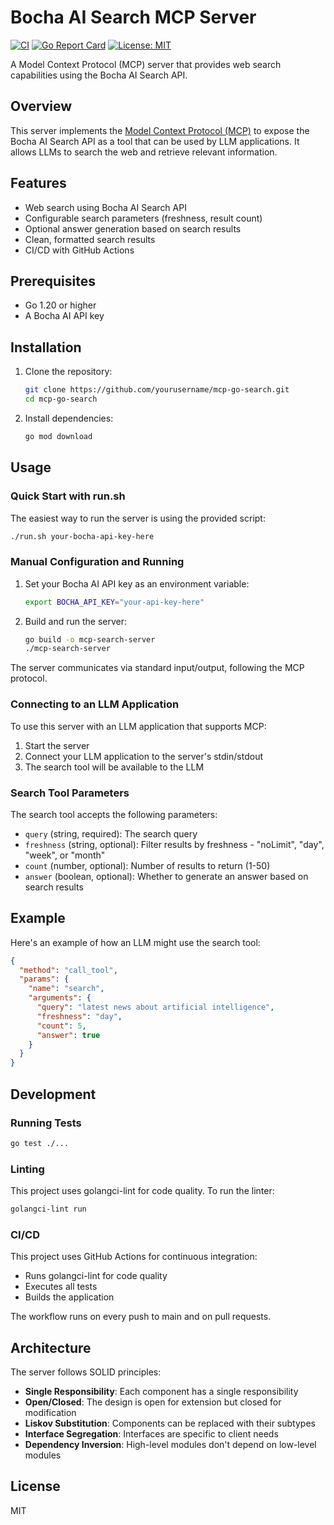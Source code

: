 # Bocha AI Search MCP Server

[![CI](https://github.com/yourusername/mcp-go-search/actions/workflows/ci.yml/badge.svg)](https://github.com/yourusername/mcp-go-search/actions/workflows/ci.yml)
[![Go Report Card](https://goreportcard.com/badge/github.com/yourusername/mcp-go-search)](https://goreportcard.com/report/github.com/yourusername/mcp-go-search)
[![License: MIT](https://img.shields.io/badge/License-MIT-yellow.svg)](https://opensource.org/licenses/MIT)

A Model Context Protocol (MCP) server that provides web search capabilities using the Bocha AI Search API.

## Overview

This server implements the [Model Context Protocol (MCP)](https://modelcontextprotocol.io) to expose the Bocha AI Search API as a tool that can be used by LLM applications. It allows LLMs to search the web and retrieve relevant information.

## Features

- Web search using Bocha AI Search API
- Configurable search parameters (freshness, result count)
- Optional answer generation based on search results
- Clean, formatted search results
- CI/CD with GitHub Actions

## Prerequisites

- Go 1.20 or higher
- A Bocha AI API key

## Installation

1. Clone the repository:
   ```bash
   git clone https://github.com/yourusername/mcp-go-search.git
   cd mcp-go-search
   ```

2. Install dependencies:
   ```bash
   go mod download
   ```

## Usage

### Quick Start with run.sh

The easiest way to run the server is using the provided script:

```bash
./run.sh your-bocha-api-key-here
```

### Manual Configuration and Running

1. Set your Bocha AI API key as an environment variable:
   ```bash
   export BOCHA_API_KEY="your-api-key-here"
   ```

2. Build and run the server:
   ```bash
   go build -o mcp-search-server
   ./mcp-search-server
   ```

The server communicates via standard input/output, following the MCP protocol.

### Connecting to an LLM Application

To use this server with an LLM application that supports MCP:

1. Start the server
2. Connect your LLM application to the server's stdin/stdout
3. The search tool will be available to the LLM

### Search Tool Parameters

The search tool accepts the following parameters:

- `query` (string, required): The search query
- `freshness` (string, optional): Filter results by freshness - "noLimit", "day", "week", or "month"
- `count` (number, optional): Number of results to return (1-50)
- `answer` (boolean, optional): Whether to generate an answer based on search results

## Example

Here's an example of how an LLM might use the search tool:

```json
{
  "method": "call_tool",
  "params": {
    "name": "search",
    "arguments": {
      "query": "latest news about artificial intelligence",
      "freshness": "day",
      "count": 5,
      "answer": true
    }
  }
}
```

## Development

### Running Tests

```bash
go test ./...
```

### Linting

This project uses golangci-lint for code quality. To run the linter:

```bash
golangci-lint run
```

### CI/CD

This project uses GitHub Actions for continuous integration:
- Runs golangci-lint for code quality
- Executes all tests
- Builds the application

The workflow runs on every push to main and on pull requests.

## Architecture

The server follows SOLID principles:

- **Single Responsibility**: Each component has a single responsibility
- **Open/Closed**: The design is open for extension but closed for modification
- **Liskov Substitution**: Components can be replaced with their subtypes
- **Interface Segregation**: Interfaces are specific to client needs
- **Dependency Inversion**: High-level modules don't depend on low-level modules

## License

MIT 